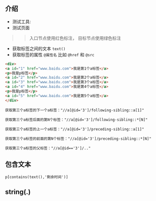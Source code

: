 ## 介绍
- 测试工具: 
- 测试页面

>>入口节点使用红色标注， 目标节点使用绿色标注
- 获取标签之间的文本 `text()`
- 获取标签的属性 `@属性名` 比如 `@href` 和 `@src`


```html
<div>
<a id="1" href="www.baidu.com">我是第1个a标签</a>
<p>我是p标签</p>
<a id="2" href="www.baidu.com">我是第2个a标签</a>
<a id="3" href="www.baidu.com">我是第3个a标签</a>
<a id="4" href="www.baidu.com">我是第4个a标签</a>
<p>我是p标签</p>
<a id="5" href="www.baidu.com">我是第5个a标签</a>
</div>
```

```
获取第三个a标签的下一个a标签："//a[@id='3']/following-sibling::a[1]"

获取第三个a标签后面的第N个标签："//a[@id='3']/following-sibling::*[N]"

获取第三个a标签的上一个a标签："//a[@id='3']/preceding-sibling::a[1]"

获取第三个a标签的前面的第N个标签："//a[@id='3']/preceding-sibling::*[N]"

获取第三个a标签的父标签："//a[@id=='3']/.."

```


## 包含文本
```
p[contains(text(),'剩余时间')]
```

## string(.)